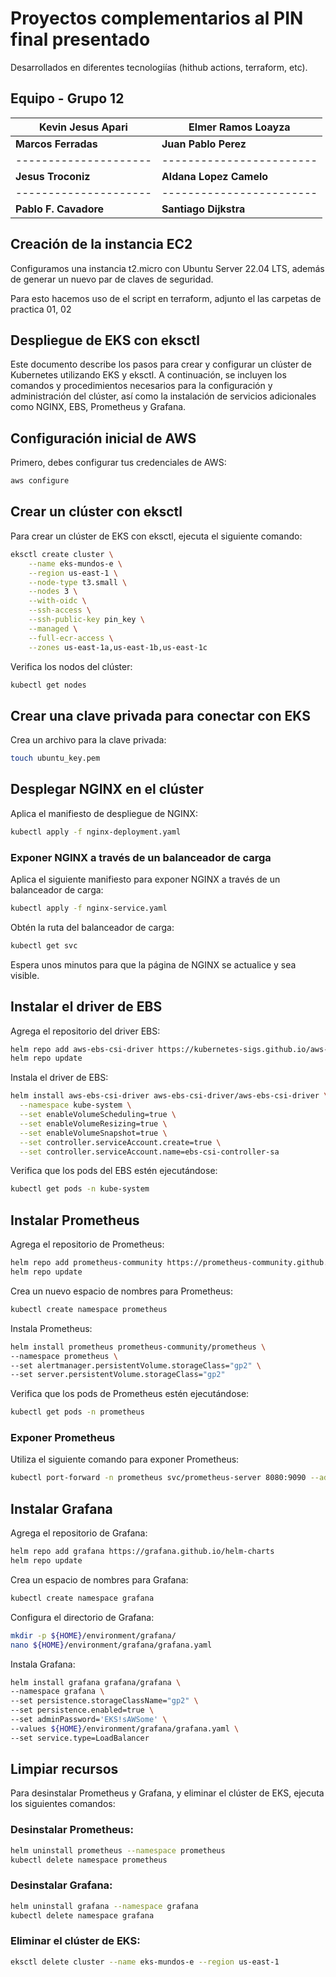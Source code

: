 # Proyectos complementarios al PIN final presentado

Desarrollados en diferentes tecnologiías (hithub actions, terraform, etc).

## Equipo - Grupo 12

| **Kevin Jesus Apari**  | **Elmer Ramos Loayza**   |
| ---------------------  | ------------------------ |
| **Marcos Ferradas**    | **Juan Pablo Perez**     |
| ---------------------  | ------------------------ |
| **Jesus Troconiz**     | **Aldana Lopez Camelo**  |
| ---------------------  | ------------------------ |
| **Pablo F. Cavadore**  | **Santiago Dijkstra**    |


## Creación de la instancia EC2

Configuramos una instancia t2.micro con Ubuntu Server 22.04 LTS, además de generar un nuevo par de claves de seguridad.

Para esto hacemos uso de el script en terraform, adjunto el las carpetas de practica 01, 02


## Despliegue de EKS con eksctl

Este documento describe los pasos para crear y configurar un clúster de Kubernetes utilizando EKS y eksctl. A continuación, se incluyen los comandos y procedimientos necesarios para la configuración y administración del clúster, así como la instalación de servicios adicionales como NGINX, EBS, Prometheus y Grafana.

## Configuración inicial de AWS
Primero, debes configurar tus credenciales de AWS:

```bash
aws configure
```

## Crear un clúster con eksctl

Para crear un clúster de EKS con eksctl, ejecuta el siguiente comando:

```bash
eksctl create cluster \
    --name eks-mundos-e \
    --region us-east-1 \
    --node-type t3.small \
    --nodes 3 \
    --with-oidc \
    --ssh-access \
    --ssh-public-key pin_key \
    --managed \
    --full-ecr-access \
    --zones us-east-1a,us-east-1b,us-east-1c
```

Verifica los nodos del clúster:

```bash
kubectl get nodes
```

## Crear una clave privada para conectar con EKS

Crea un archivo para la clave privada:

```bash
touch ubuntu_key.pem
```

## Desplegar NGINX en el clúster

Aplica el manifiesto de despliegue de NGINX:

```bash
kubectl apply -f nginx-deployment.yaml
```

### Exponer NGINX a través de un balanceador de carga

Aplica el siguiente manifiesto para exponer NGINX a través de un balanceador de carga:

```bash
kubectl apply -f nginx-service.yaml
```

Obtén la ruta del balanceador de carga:

```bash
kubectl get svc
```

Espera unos minutos para que la página de NGINX se actualice y sea visible.

## Instalar el driver de EBS

Agrega el repositorio del driver EBS:

```bash
helm repo add aws-ebs-csi-driver https://kubernetes-sigs.github.io/aws-ebs-csi-driver
helm repo update
```

Instala el driver de EBS:

```bash
helm install aws-ebs-csi-driver aws-ebs-csi-driver/aws-ebs-csi-driver \
  --namespace kube-system \
  --set enableVolumeScheduling=true \
  --set enableVolumeResizing=true \
  --set enableVolumeSnapshot=true \
  --set controller.serviceAccount.create=true \
  --set controller.serviceAccount.name=ebs-csi-controller-sa
```

Verifica que los pods del EBS estén ejecutándose:

```bash
kubectl get pods -n kube-system
```

## Instalar Prometheus

Agrega el repositorio de Prometheus:

```bash
helm repo add prometheus-community https://prometheus-community.github.io/helm-charts
helm repo update
```

Crea un nuevo espacio de nombres para Prometheus:

```bash
kubectl create namespace prometheus
```

Instala Prometheus:

```bash
helm install prometheus prometheus-community/prometheus \
--namespace prometheus \
--set alertmanager.persistentVolume.storageClass="gp2" \
--set server.persistentVolume.storageClass="gp2"
```

Verifica que los pods de Prometheus estén ejecutándose:

```bash
kubectl get pods -n prometheus
```

### Exponer Prometheus

Utiliza el siguiente comando para exponer Prometheus:

```bash
kubectl port-forward -n prometheus svc/prometheus-server 8080:9090 --address 0.0.0.0
```

## Instalar Grafana

Agrega el repositorio de Grafana:

```bash
helm repo add grafana https://grafana.github.io/helm-charts
helm repo update
```

Crea un espacio de nombres para Grafana:

```bash
kubectl create namespace grafana
```

Configura el directorio de Grafana:

```bash
mkdir -p ${HOME}/environment/grafana/
nano ${HOME}/environment/grafana/grafana.yaml
```

Instala Grafana:

```bash
helm install grafana grafana/grafana \
--namespace grafana \
--set persistence.storageClassName="gp2" \
--set persistence.enabled=true \
--set adminPassword='EKS!sAWSome' \
--values ${HOME}/environment/grafana/grafana.yaml \
--set service.type=LoadBalancer
```

## Limpiar recursos

Para desinstalar Prometheus y Grafana, y eliminar el clúster de EKS, ejecuta los siguientes comandos:

### Desinstalar Prometheus:

```bash
helm uninstall prometheus --namespace prometheus
kubectl delete namespace prometheus
```

### Desinstalar Grafana:

```bash
helm uninstall grafana --namespace grafana
kubectl delete namespace grafana
```

### Eliminar el clúster de EKS:

```bash
eksctl delete cluster --name eks-mundos-e --region us-east-1
```
